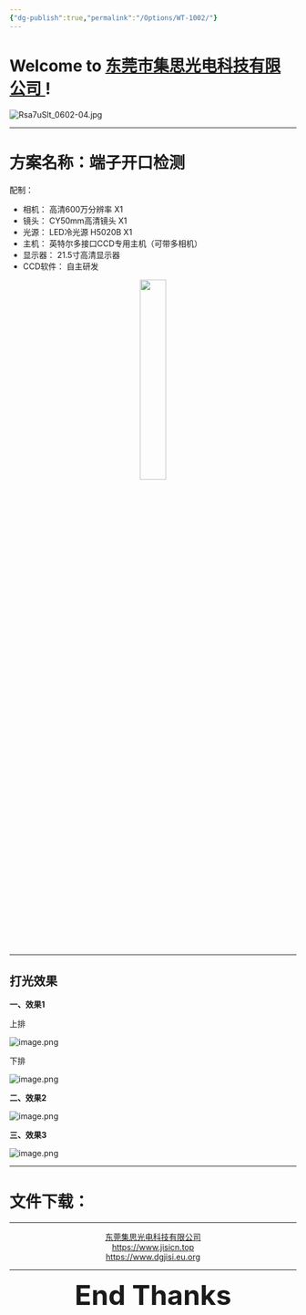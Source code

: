 ```yaml
---
{"dg-publish":true,"permalink":"/Options/WT-1002/"}
---
```



# Welcome to [东莞市集思光电科技有限公司 ](https://jisicn.top) ! 

![Rsa7uSlt_0602-04.jpg](https://tc.jisicn.top/img/202303301656475.jpg)


---

# 方案名称：端子开口检测
配制：
- 相机： 高清600万分辨率    X1
- 镜头： CY50mm高清镜头    X1
- 光源： LED冷光源 H5020B    X1
- 主机： 英特尔多接口CCD专用主机（可带多相机）   
- 显示器： 21.5寸高清显示器
- CCD软件： 自主研发

<div align="center"><img src="https://tc.jisicn.top/img/202304141702855.png" width="30%" height="30%"></img></div>

---

## 打光效果

**一、效果1**

上排

![image.png](https://tc.jisicn.top/img/202304141708237.png)


下排

![image.png](https://tc.jisicn.top/img/202304141710291.png)


**二、效果2**

![image.png](https://tc.jisicn.top/img/202304141711512.png)

**三、效果3**

![image.png](https://tc.jisicn.top/img/202304141714044.png)


---

# 文件下载：


---

<center><a href="Https://www.jisicn.top" target="_blank">东莞集思光电科技有限公司</a></center>
<center><a href="Https://www.jisicn.top" target="_blank">https://www.jisicn.top</a></center>
<center><a href="Https://www.dgjisi.eu.org" target="_blank">https://www.dgjisi.eu.org</a></center>

---

<div align='center' ><font size='50'><b>End Thanks</b></font></div>